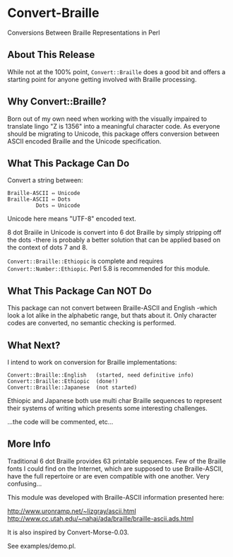 # Convert-Braille
Conversions Between Braille Representations in Perl

## About This Release

  While not at the 100% point, `Convert::Braille` does a
  good bit and offers a starting point for anyone getting
  involved with Braille processing.

## Why Convert::Braille?

  Born out of my own need when working with the visually 
  impaired to translate lingo "Z is 1356" into a meaningful
  character code.  As everyone should be migrating to 
  Unicode, this package offers conversion between ASCII
  encoded Braille and the Unicode specification.

## What This Package Can Do

  Convert a string between:

    Braille-ASCII ⇔ Unicode
    Braille-ASCII ⇔ Dots
             Dots ⇔ Unicode

  Unicode here means "UTF-8" encoded text.

  8 dot Braiile in Unicode is convert into 6 dot Braille
  by simply stripping off the dots -there is probably a
  better solution that can be applied based on the context
  of dots 7 and 8. 

  `Convert::Braille::Ethiopic` is complete and requires
  `Convert::Number::Ethiopic`.  Perl 5.8 is recommended
  for this module.

## What This Package Can NOT Do

  This package can not convert between Braille-ASCII and
  English -which look a lot alike in the alphabetic range,
  but thats about it.  Only character codes are converted,
  no semantic checking is performed.

## What Next?

  I intend to work on conversion for Braille implementations:

    Convert::Braille::English   (started, need definitive info)
    Convert::Braille::Ethiopic  (done!)
    Convert::Braille::Japanese  (not started)

  Ethiopic and Japanese both use multi char Braille sequences
  to represent their systems of writing which presents some
  interesting challenges.

  ...the code will be commented, etc...

## More Info

  Traditional 6 dot Braille provides 63 printable sequences.
  Few of the Braille fonts I could find on the Internet, which
  are supposed to use Braille-ASCII, have the full repertoire
  or are even compatible with one another.  Very confusing...

  This module was developed with Braille-ASCII information
  presented here:
  
  http://www.uronramp.net/~lizgray/ascii.html
  http://www.cc.utah.edu/~nahaj/ada/braille/braille-ascii.ads.html

  It is also inspired by Convert-Morse-0.03. 

  See examples/demo.pl.
